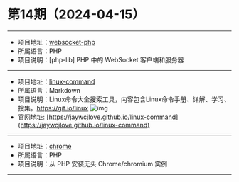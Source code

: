 # 第14期（2024-04-15）

---
- 项目地址：[websocket-php](https://github.com/sirn-se/websocket-php)
- 所属语言：PHP
- 项目说明：[php-lib] PHP 中的 WebSocket 客户端和服务器
---

- 项目地址：[linux-command](https://github.com/jaywcjlove/linux-command)
- 所属语言：Markdown
- 项目说明：Linux命令大全搜索工具，内容包含Linux命令手册、详解、学习、搜集。https://git.io/linux
![img](/weekly/static/images/2024-04-15/1713154451.png)
- 官网地址: [https://jaywcjlove.github.io/linux-command](https://jaywcjlove.github.io/linux-command)
---
- 项目地址：[chrome](https://github.com/chrome-php/chrome)
- 所属语言：PHP
- 项目说明：从 PHP 安装无头 Chrome/chromium 实例
---
